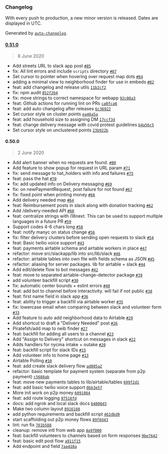 ### Changelog

With every push to production, a new minor version is released. Dates are displayed in UTC.

Generated by [`auto-changelog`](https://github.com/CookPete/auto-changelog).

#### [0.51.0](https://github.com/crownheightsaid/mutual-aid-app/compare/0.50.0...0.51.0)

> 8 June 2020

- Add streets URL to slack app post [`#85`](https://github.com/crownheightsaid/mutual-aid-app/pull/85)
- fix: All lint errors and include `scripts` directory [`#87`](https://github.com/crownheightsaid/mutual-aid-app/pull/87)
- Set cursor to pointer when hovering over request map dots [`#84`](https://github.com/crownheightsaid/mutual-aid-app/pull/84)
- adding a minimal view to neighborhood finder for use in embeds [`#82`](https://github.com/crownheightsaid/mutual-aid-app/pull/82)
- feat: add changelog and release utils [`11b2cf2`](https://github.com/crownheightsaid/mutual-aid-app/commit/11b2cf2b1913d250909eeebc16b70a42f8cd2495)
- fix: npm audit [`852f264`](https://github.com/crownheightsaid/mutual-aid-app/commit/852f264db1a52de9fe49768111f564441d47e229)
- fix: move strings to correct namespace for webapp [`92c08a3`](https://github.com/crownheightsaid/mutual-aid-app/commit/92c08a360fc005e30a094b93933f3cf014df8935)
- feat: Github actions for running lint on PRs [`ca0fca6`](https://github.com/crownheightsaid/mutual-aid-app/commit/ca0fca6ca3ff8a8915cfa70ca5c2940375b2c9a9)
- feat: add auto changelog after releases [`6c36922`](https://github.com/crownheightsaid/mutual-aid-app/commit/6c36922b8cbd0c70ae36a7447ccaeb5c61ab4beb)
- Set cursor style on cluster points [`ea46a5a`](https://github.com/crownheightsaid/mutual-aid-app/commit/ea46a5a8005f223de8663da7cda386e9837ef842)
- feat: add household size to assigning DM [`17ccf3d`](https://github.com/crownheightsaid/mutual-aid-app/commit/17ccf3d16e39930bea7d80f79aa7ef5d7caf9128)
- feat: change delivery message with covid protest guidelines [`b4a56c5`](https://github.com/crownheightsaid/mutual-aid-app/commit/b4a56c576bd47ea6e6996598148c5889b8c908ce)
- Set cursor style on unclustered points [`23b922b`](https://github.com/crownheightsaid/mutual-aid-app/commit/23b922b54dccf4b02626dfec5572c90cf65a0a33)

#### 0.50.0

> 2 June 2020

- Add alert banner when no requests are found. [`#80`](https://github.com/crownheightsaid/mutual-aid-app/pull/80)
- Add feature to show popup for request in URL param [`#71`](https://github.com/crownheightsaid/mutual-aid-app/pull/71)
- fix: send message to hat_holders with info and failures [`#75`](https://github.com/crownheightsaid/mutual-aid-app/pull/75)
- feat: pass the hat [`#70`](https://github.com/crownheightsaid/mutual-aid-app/pull/70)
- fix: add updated info on Delivery messaging [`#69`](https://github.com/crownheightsaid/mutual-aid-app/pull/69)
- fix: on newPaymentRequest, post failure for not found [`#67`](https://github.com/crownheightsaid/mutual-aid-app/pull/67)
- fix: fixed point when printing money [`#66`](https://github.com/crownheightsaid/mutual-aid-app/pull/66)
- Add delivery needed map [`#64`](https://github.com/crownheightsaid/mutual-aid-app/pull/64)
- feat: Reimbursement posts in slack along with donation tracking [`#62`](https://github.com/crownheightsaid/mutual-aid-app/pull/62)
- Add /delivery-needed API [`#60`](https://github.com/crownheightsaid/mutual-aid-app/pull/60)
- feat: centralize strings with i18next. This can be used to support multiple languages in a future PR [`#59`](https://github.com/crownheightsaid/mutual-aid-app/pull/59)
- Support codes 4-6 chars long [`#58`](https://github.com/crownheightsaid/mutual-aid-app/pull/58)
- feat: notify manyc on status change [`#56`](https://github.com/crownheightsaid/mutual-aid-app/pull/56)
- fix: filter delivery clusters before sending open requests to slack [`#54`](https://github.com/crownheightsaid/mutual-aid-app/pull/54)
- feat: Basic twilio voice support [`#43`](https://github.com/crownheightsaid/mutual-aid-app/pull/43)
- feat: payments airtable schema and airtable workers in place [`#47`](https://github.com/crownheightsaid/mutual-aid-app/pull/47)
- refactor: move src/slackapp/lib into src/lib/slack [`#46`](https://github.com/crownheightsaid/mutual-aid-app/pull/46)
- refactor: airtable tables into own file with fields schema as JSON [`#45`](https://github.com/crownheightsaid/mutual-aid-app/pull/45)
- refactor: aliasing for server packages. lib for airtable + slack [`#44`](https://github.com/crownheightsaid/mutual-aid-app/pull/44)
- Add edit/delete flow to bot messages [`#42`](https://github.com/crownheightsaid/mutual-aid-app/pull/42)
- feat: move to separated airtable-change-detector package [`#39`](https://github.com/crownheightsaid/mutual-aid-app/pull/39)
- add volunteer backfill script [`#30`](https://github.com/crownheightsaid/mutual-aid-app/pull/30)
- fix: automatic center bounds + eslint errors [`#40`](https://github.com/crownheightsaid/mutual-aid-app/pull/40)
- feat: add bot to channel before interactivity. will fail if not public [`#38`](https://github.com/crownheightsaid/mutual-aid-app/pull/38)
- feat: first name field in slack app [`#36`](https://github.com/crownheightsaid/mutual-aid-app/pull/36)
- feat: ability to trigger a backfill via airtable worker [`#35`](https://github.com/crownheightsaid/mutual-aid-app/pull/35)
- fix: lowercase email when comparing between slack and volunteer form [`#33`](https://github.com/crownheightsaid/mutual-aid-app/pull/33)
- Add feature to auto add neighborhood data to Airtable [`#29`](https://github.com/crownheightsaid/mutual-aid-app/pull/29)
- Add shortcut to draft a "Delivery Needed" post [`#26`](https://github.com/crownheightsaid/mutual-aid-app/pull/26)
- Piratefsh/add map to neib finder [`#27`](https://github.com/crownheightsaid/mutual-aid-app/pull/27)
- feat: backfill for adding all users to a channel [`#23`](https://github.com/crownheightsaid/mutual-aid-app/pull/23)
- Add "Assign to Delivery" shortcut on messages in slack [`#22`](https://github.com/crownheightsaid/mutual-aid-app/pull/22)
- Adds handlers for nycma intake + outake [`#20`](https://github.com/crownheightsaid/mutual-aid-app/pull/20)
- feat: backfill script for slack IDs [`#15`](https://github.com/crownheightsaid/mutual-aid-app/pull/15)
- Add volunteer info to home page [`#13`](https://github.com/crownheightsaid/mutual-aid-app/pull/13)
- Airtable Polling [`#10`](https://github.com/crownheightsaid/mutual-aid-app/pull/10)
- feat: add create slack delivery flow [`ad805a2`](https://github.com/crownheightsaid/mutual-aid-app/commit/ad805a250188173977ac54914424bd30278a7bdc)
- refactor: basic template for payment system (separate from p2p payment) [`c5688ab`](https://github.com/crownheightsaid/mutual-aid-app/commit/c5688abf4c0d552ccde9179d8ee9e973a40dd44e)
- feat: move new payments tables to lib/airtable/tables [`699f2d1`](https://github.com/crownheightsaid/mutual-aid-app/commit/699f2d14ac2795457d68d100234dc03c655abc12)
- feat: add basic twilio voice support [`0bb3e5f`](https://github.com/crownheightsaid/mutual-aid-app/commit/0bb3e5f3790ec7162be17c233f14a98040549db8)
- More init work on p2p money [`6091864`](https://github.com/crownheightsaid/mutual-aid-app/commit/6091864d89a0a59894783c1b89726ea5cc299fdd)
- feat: add route logging [`97516fd`](https://github.com/crownheightsaid/mutual-aid-app/commit/97516fd5bce27237a069ce84dec04c257daba543)
- docs: add ngrok and local slack docs [`64006d3`](https://github.com/crownheightsaid/mutual-aid-app/commit/64006d36ac7657966a9dae87efd7dd80798a3f59)
- Make two column layout [`8916188`](https://github.com/crownheightsaid/mutual-aid-app/commit/89161889daf17b97e94611c2795866dad061e24c)
- add python requirements and backfill script [`462dbd9`](https://github.com/crownheightsaid/mutual-aid-app/commit/462dbd9c1bff9379af3d5e650c3bba87a7189a18)
- start scaffolding out p2p money flows [`89f8d43`](https://github.com/crownheightsaid/mutual-aid-app/commit/89f8d431499ce821c623fddb5e85b4d6e62ac566)
- lint: run fix [`761b588`](https://github.com/crownheightsaid/mutual-aid-app/commit/761b5882e9d0fe9c7fedc30bfc01506ae9766e2f)
- cleanup: remove intl from web app [`4a9f000`](https://github.com/crownheightsaid/mutual-aid-app/commit/4a9f000098bc0cd1025237f412af697294acfb22)
- feat: backfill volunteers to channels based on form responses [`9be7642`](https://github.com/crownheightsaid/mutual-aid-app/commit/9be7642b2a24c8bd9ead15ecc4e55a1777db1cc3)
- feat: basic edit post flow [`a911f15`](https://github.com/crownheightsaid/mutual-aid-app/commit/a911f15bb99c526c38b97d48791fbaf821bd962f)
- Add endpoint and field [`7aa410a`](https://github.com/crownheightsaid/mutual-aid-app/commit/7aa410aeb6dcf33775cfb0d0be26ef45ae071a7f)
